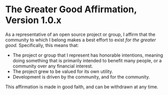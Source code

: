 # The Greater Good Affirmation, Version 1.0.x

As a representative of an open source project or group, I affirm that the community to which I belong makes a best effort to exist *for the greater good.* Specifically, this means that:

 - The project or group that I represent has honorable intentions, meaning doing something that is primarily intended to benefit many people, or a community over any financial interest.
 - The project grew to be valued for its own utility.
 - Development is driven by the community, and for the community.

This affirmation is made in good faith, and can be withdrawn at any time.
